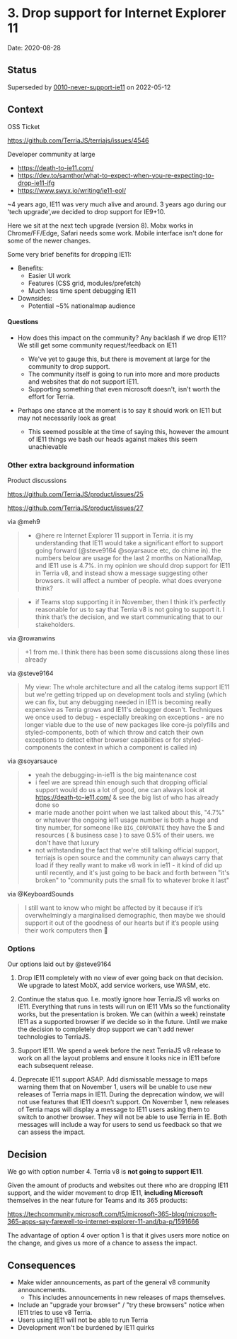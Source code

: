 # 3. Drop support for Internet Explorer 11

Date: 2020-08-28

## Status

Superseded by [0010-never-support-ie11](./0010-never-support-ie11.md) on 2022-05-12

## Context

OSS Ticket

https://github.com/TerriaJS/terriajs/issues/4546

Developer community at large
* https://death-to-ie11.com/
* https://dev.to/samthor/what-to-expect-when-you-re-expecting-to-drop-ie11-ifg
* https://www.swyx.io/writing/ie11-eol/

~4 years ago, IE11 was very much alive and around. 3 years ago during our 'tech
upgrade',we decided to drop support for IE9+10.

Here we sit at the next tech upgrade (version 8). Mobx works in Chrome/FF/Edge,
Safari needs some work. Mobile interface isn't done for some of the newer
changes.

Some very brief benefits for dropping IE11:
* Benefits:
  - Easier UI work
  - Features (CSS grid, modules/prefetch)
  - Much less time spent debugging IE11
* Downsides:
  - Potential ~5% nationalmap audience

#### Questions

* How does this impact on the community? Any backlash if we drop IE11? We still
  get some community request/feedback on IE11 
  - We've yet to gauge this, but there is movement at large for the community to
    drop support.
  - The community itself is going to run into more and more products and
    websites that do not support IE11.
  - Supporting something that even microsoft doesn't, isn't worth the effort for
    Terria.

* Perhaps one stance at the moment is to say it should work on IE11 but may not
  necessarily look as great
  - This seemed possible at the time of saying this, however the amount of IE11
    things we bash our heads against makes this seem unachievable

### Other extra background information

Product discussions

https://github.com/TerriaJS/product/issues/25

https://github.com/TerriaJS/product/issues/27

via @meh9
> - @here re Internet Explorer 11 support in Terria. it is my understanding that
>   IE11 would take a significant effort to support going forward (@steve9164
>   @soyarsauce etc, do chime in). the numbers below are usage for the last 2
>   months on NationalMap, and IE11 use is 4.7%. in my opinion we should drop
>   support for IE11 in Terria v8, and instead show a message suggesting other
>   browsers. it will affect a number of people. what does everyone think?

> -  if Teams stop supporting it in November, then I think it’s perfectly
>    reasonable for us to say that Terria v8 is not going to support it. I think
>    that’s the decision, and we start communicating that to our stakeholders.

via @rowanwins
> +1 from me. I think there has been some discussions along these lines already

via @steve9164
> My view: The whole architecture and all the catalog items support IE11 but
> we're getting tripped up on development tools and styling (which we can fix,
> but any debugging needed in IE11 is becoming really expensive as Terria grows
> and IE11's debugger doesn't. Techniques we once used to debug - especially
> breaking on exceptions - are no longer viable due to the use of new packages
> like core-js polyfills and styled-components, both of which throw and catch
> their own exceptions to detect either browser capabilities or for
> styled-components the context in which a component is called in)

via @soyarsauce
> - yeah the debugging-in-ie11 is the big maintenance cost
> - i feel we are spread thin enough such that dropping official support would
>   do us a lot of good, one can always look at https://death-to-ie11.com/ & see
>   the big list of who has already done so
> - marie made another point when we last talked about this, "4.7%" or whatever
>   the ongoing ie11 usage number is both a huge and tiny number, for someone
>   like `BIG_CORPORATE` they have the $ and resources ( & business case ) to
>   save 0.5% of their users. we don't have that luxury
> - not withstanding the fact that we're still talking official support,
>   terriajs is open source and the community can always carry that load if they
>   really want to make v8 work in ie11 - it kind of did up until recently, and
>   it's just going to be back and forth between "it's broken" to "community
>   puts the small fix to whatever broke it last"

via @KeyboardSounds
> I still want to know who might be affected by it because if it’s
overwhelmingly a marginalised demographic, then maybe we should support it out
of the goodness of our hearts but if it’s people using their work computers then
:shrug:

### Options

Our options laid out by @steve9164

1. Drop IE11 completely with no view of ever going back on that decision. We
   upgrade to latest MobX, add service workers, use WASM, etc.

2. Continue the status quo. I.e. mostly ignore how TerriaJS v8 works on IE11.
   Everything that runs in tests will run on IE11 VMs so the functionality
   works, but the presentation is broken. We can (within a week) reinstate IE11
   as a supported browser if we decide so in the future. Until we make the
   decision to completely drop support we can't add newer technologies to
   TerriaJS.

3. Support IE11. We spend a week before the next TerriaJS v8 release to work on
   all the layout problems and ensure it looks nice in IE11 before each
   subsequent release.
   
4. Deprecate IE11 support ASAP. Add dismissable message to maps warning them 
   that on November 1, users will be unable to use new releases of Terria maps
   in IE11. During the deprecation window, we will not use features that IE11
   doesn't support. On November 1, new releases of Terria maps will display a 
   message to IE11 users asking them to switch to another browser. They will 
   not be able to use Terria in IE. Both messages will include a way for users
   to send us feedback so that we can assess the impact.

## Decision

We go with option number 4. Terria v8 is **not going to support IE11**.

Given the amount of products and websites out there who are dropping IE11
support, and the wider movement to drop IE11, **including Microsoft** themselves
in the near future for Teams and its 365 products:

https://techcommunity.microsoft.com/t5/microsoft-365-blog/microsoft-365-apps-say-farewell-to-internet-explorer-11-and/ba-p/1591666

The advantage of option 4 over option 1 is that it gives users more notice
on the change, and gives us more of a chance to assess the impact.

## Consequences
* Make wider announcements, as part of the general v8 community announcements.
  * This includes announcements in new releases of maps themselves.
* Include an "upgrade your browser" / "try these browsers" notice when IE11
  tries to use v8 Terria.
* Users using IE11 will not be able to run Terria
* Development won't be burdened by IE11 quirks
